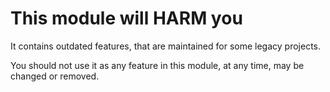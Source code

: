 # This module will HARM you

It contains outdated features, that are maintained for some legacy projects.

You should not use it as any feature in this module, at any time, may be
changed or removed.
